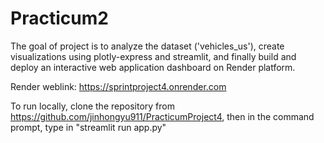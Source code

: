 # Practicum2

The goal of project is to analyze the dataset ('vehicles_us'), create visualizations using plotly-express and streamlit,
and finally build and deploy an interactive web application dashboard on Render platform.

Render weblink: https://sprintproject4.onrender.com

To run locally, clone the repository from https://github.com/jinhongyu911/PracticumProject4,
then in the command prompt, type in "streamlit run app.py"